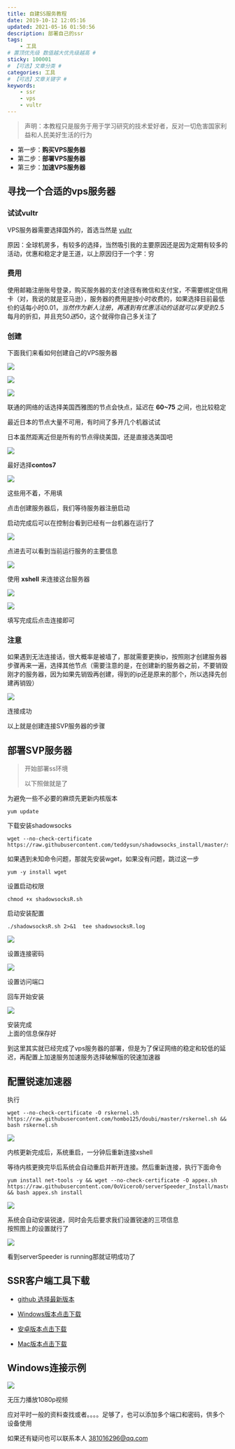 ```yaml
---
title: 自建SS服务教程
date: 2019-10-12 12:05:16
updated: 2021-05-16 01:50:56
description: 部署自己的ssr
tags: 
    - 工具 
# 置顶优先级 数值越大优先级越高 #
sticky: 100001
# 【可选】文章分类 #
categories: 工具
# 【可选】文章关键字 #
keywords: 
    - ssr
    - vps
    - vultr
---
```


> 声明：本教程只是服务于用于学习研究的技术爱好者，反对一切危害国家利益和人民美好生活的行为


*   第一步：**购买VPS服务器**
*   第二步：**部署VPS服务器**
*   第三步：**加速VPS服务器**

## 寻找一个合适的vps服务器

### 试试vultr
VPS服务器需要选择国外的，首选当然是 [vultr](https://my.vultr.com/)

原因：全球机房多，有较多的选择，当然吸引我的主要原因还是因为定期有较多的活动，优惠和稳定才是王道，以上原因归于一个字：穷
### 费用
使用邮箱注册账号登录，购买服务器的支付途径有微信和支付宝，不需要绑定信用卡（对，我说的就是亚马逊），服务器的费用是按小时收费的，如果选择目前最低价的话每小时$0.01，当然作为新人注册，再遇到有优惠活动的话就可以享受到$2.5每月的折扣，并且充$50送$50，这个就得你自己多关注了
### 创建
下面我们来看如何创建自己的VPS服务器

![](https://www.zby123.club/wp-content/uploads/2019/10/vpn1.png)

![](https://www.zby123.club/wp-content/uploads/2019/10/vpn2.png)

![](https://www.zby123.club/wp-content/uploads/2019/10/vpn3.png)

联通的网络的话选择美国西雅图的节点会快点，延迟在 __60~75__ 之间，也比较稳定  

最近日本的节点大量不可用，有时间了多开几个机器试试  

日本虽然距离近但是所有的节点得绕美国，还是直接选美国吧

![](https://www.zby123.club/wp-content/uploads/2019/10/vpn4.png)

最好选择**contos7**

![](https://www.zby123.club/wp-content/uploads/2019/10/vpn5.png)

这些用不着，不用填

点击创建服务器后，我们等待服务器注册启动

启动完成后可以在控制台看到已经有一台机器在运行了

![](https://www.zby123.club/wp-content/uploads/2019/10/vpn6-1024x556.png)

点进去可以看到当前运行服务的主要信息

![](https://www.zby123.club/wp-content/uploads/2019/10/vpn7-1024x556.png)

使用 __xshell__ 来连接这台服务器

![](https://www.zby123.club/wp-content/uploads/2019/10/vpn8.png)

![](https://www.zby123.club/wp-content/uploads/2019/10/vpn9.png)

填写完成后点击连接即可
### 注意
如果遇到无法连接话，很大概率是被墙了，那就需要更换ip，按照刚才创建服务器步骤再来一遍，选择其他节点（需要注意的是，在创建新的服务器之前，不要销毁刚才的服务器，因为如果先销毁再创建，得到的ip还是原来的那个，所以选择先创建再销毁）

![](https://www.zby123.club/wp-content/uploads/2019/10/vpn10-1024x619.png)

连接成功

以上就是创建连接SVP服务器的步骤

## 部署SVP服务器

> 开始部署ss环境
> 
> 以下照做就是了

为避免一些不必要的麻烦先更新内核版本

``` shell
yum update
```

下载安装shadowsocks

```shell
wget --no-check-certificate https://raw.githubusercontent.com/teddysun/shadowsocks_install/master/shadowsocksR.sh
```

如果遇到未知命令问题，那就先安装wget，如果没有问题，跳过这一步

```shell
yum -y install wget
```

设置启动权限

```shell
chmod +x shadowsocksR.sh
```

启动安装配置

```shell
./shadowsocksR.sh 2>&1  tee shadowsocksR.log
```

![](https://www.zby123.club/wp-content/uploads/2019/10/vpn11-1024x559.png)

设置连接密码

![](https://www.zby123.club/wp-content/uploads/2019/10/vpn12-1024x559.png)

设置访问端口

回车开始安装

![](https://www.zby123.club/wp-content/uploads/2019/10/vpn13-1024x559.jpg)

安装完成  
上面的信息保存好

到这里其实就已经完成了vps服务器的部署，但是为了保证网络的稳定和较低的延迟，再配置上加速服务加速服务选择破解版的锐速加速器

## 配置锐速加速器

执行

```shell
wget --no-check-certificate -O rskernel.sh https://raw.githubusercontent.com/hombo125/doubi/master/rskernel.sh && bash rskernel.sh
```

![](https://www.zby123.club/wp-content/uploads/2019/10/vpn14-1.png)

内核更新完成后，系统重启，一分钟后重新连接xshell

等待内核更换完毕后系统会自动重启并断开连接。然后重新连接，执行下面命令

```
yum install net-tools -y && wget --no-check-certificate -O appex.sh https://raw.githubusercontent.com/0oVicero0/serverSpeeder_Install/master/appex.sh && bash appex.sh install
```

![](https://www.zby123.club/wp-content/uploads/2019/10/vpn15-1024x559.png)

系统会自动安装锐速，同时会先后要求我们设置锐速的三项信息  
按照图上的设置就行了

![](https://www.zby123.club/wp-content/uploads/2019/10/vpn16.png)

看到serverSpeeder is running那就证明成功了  

## SSR客户端工具下载

 * [github 选择最新版本](https://github.com/shadowsocksr-backup)

 * [Windows版本点击下载](https://github.com/shadowsocksr-backup/shadowsocksr-csharp/releases)

 * [安卓版本点击下载](https://github.com/shadowsocksr-backup/shadowsocksr-android/releases/download/3.4.0.8/shadowsocksr-release.apk)

 * [Mac版本点击下载](https://github.com/shadowsocksr-backup/ShadowsocksX-NG/releases)

## Windows连接示例

![](https://www.zby123.club/wp-content/uploads/2019/10/vpn19-1-1024x556.png)

无压力播放1080p视频

应对平时一般的资料查找或者。。。。足够了，也可以添加多个端口和密码，供多个设备使用

如果还有疑问也可以联系本人 381016296@qq.com